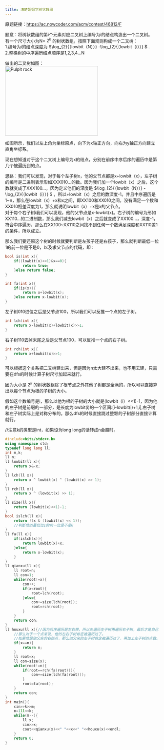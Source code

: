 ```yaml
---
title: 清楚姐姐学树状数组
---
```

原题链接：https://ac.nowcoder.com/acm/contest/46812/F  

题意：将树状数组的第i个元素对应二叉树上编号为i的结点构造出一个二叉树。  
有一个尺寸大小为N= $2^k$ 的树状数组，按照下面规则构成一个二叉树：  
1.编号为i的结点深度为 $\log_{2}{（lowbit（N））} -\log_{2}{（lowbit（i））} $ .  
2.整棵树的中序遍历结点顺序是1,2,3,4...N  

做出的二叉树如图：  
<img src="https://img-blog.csdnimg.cn/589b45772cce45b4a7a83e0758f94506.png#pic_center" alt="Pulpit rock" width="304" height="228">  


如图所示，我们以左上角为坐标原点，向下为x轴正方向，向右为y轴正方向建立直角坐标系。  

现在想知道对于这个二叉树上编号为x的结点，分别在前序中序后序的遍历中是第几个被遍历到的点。  

思路：我们可以发现，对于每个左子树x，他的父节点都是x+lowbit（x），左子树的编号是二进制表示形如XXX010...的数。因为我们加一个lowbit（x）之后，这个数就变成了XXX100...，因为定义他们的深度是 $\log_{2}{（lowbit（N））} -\log_{2}{（lowbit（i））} $ ，所以+lowbit（x）之后的数深度-1。并且中序遍历是1~n，那么在lowbit（x）+x和x之间，即XX100和XX010之间，没有满足一个数和XX010相差深度为1，那么就说明lowbit（x）+x是x的父节点。  
对于每个右子树i我们可以发现，他的父节点是x-lowbit(x)。右子树的编号为形如XX110...的二进制数，那么我们减去lowbit（x）之后就变成了XX100...，深度-1，符合中序遍历，那么在XX100~XX110之间找不到任何一个数满足深度和XX110差1的条件，所以成立。  


那么我们要还原这个树的时候就要判断是左孩子还是右孩子，那么就判断最低一位1的前一位是不是0，以及求父节点的代码，即：  
```cpp
bool is(int x){
    if((lowbit(x)<<1)&x==0){
        return true;
    }else return false;
}

int fa(int x){
    if(is(x)){
        return x+lowbit(x);
    }else return x-lowbit(x);
}

```

左子树010进位之后是父节点100，所以我们可以反推一个点的左子树。  
```cpp
int lch(int x){
    return x-lowbit(x)+lowbit(x)>>1;
} 

```
右子树110去掉末尾之后是父节点100，可以反推一个点的右子树。  
```cpp
int rch(int x){
    return x+lowbit(x)>>1;
}

```

可以根据这个关系把二叉树建出来，但是因为n太大建不出来，也不用去建，只需要在dfs的时候计算子树尺寸加起来就行。  

因为大小是 $2^k$ 的树状数组除了根节点之外其他子树都是全满的，所以可以直接算出以每个节点为根的子树的大小。  

假如这个数编号是i，那么以他为根的子树的大小就是(lowbit（i）<<1)-1，因为他的左子树是前缀的一部分，是长度为lowbit(i)的一个区间:[i-lowbit(i)+1,i],右子树和左子树实际上是对称分布的。那么dfs的时候直接跳过整颗的子树部分直接计算就行。  

//注意k的类型是int，如果设为long long的话转成n会超时。  

```cpp
#include<bits/stdc++.h>
using namespace std;
typedef long long ll;
int m,k;
ll n;
ll lowbit(ll x){
	return x&-x;
}
ll lch(ll x){
	return x ^ lowbit(x) ^ (lowbit(x) >> 1);
}
ll rch(ll x){
	return x ^ (lowbit(x) >> 1);
}
ll size(ll x){
	return (lowbit(x)<<1)-1;
}
bool islch(ll x){
	return !(x & (lowbit(x) << 1));
	//判断他的最低位1的前一位是不是0
}
ll fa(ll x){
	if(islch(x)){
		return lowbit(x)+x;
	}else{
		return x-lowbit(x);
	}
}
ll qianxu(ll x){
	ll root=n;
	ll con=1;
	while(root!=x){
		con++;
		if(x<root){
			root=lch(root);
		}else{
			con+=size(lch(root));
			root=rch(root);
		}
	}
	return con;
}
ll houxu(ll x){//因为后序遍历是左右根，所以先遍历左子树再遍历右子树，最后才是自己
	//那么对于一个点来说，他的左右子树肯定被遍历过了。
	//如果他是他父亲的右结点，那么他父亲的左子树肯定被遍历过了，再加上左子树的点数。
	if(x==n){
		return n;
	}
	ll root=x;
	ll con=size(x);
	while(root!=n){
		if(root==rch(fa(root))){
			con+=size(lch(fa(root)));
		}
		root=fa(root);
	}
	return con;
}
int main(){
	cin>>k>>m;
	n=1ll<<k;
	while(m--){
		ll x;
		cin>>x;
		cout<<qianxu(x)<<" "<<x<<" "<<houxu(x)<<endl;
	}
	return 0;
}

```










